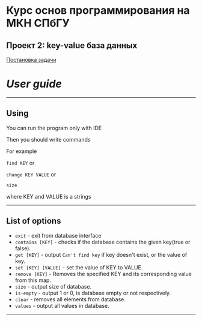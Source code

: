 # Курс основ программирования на МКН СПбГУ
## Проект 2: key-value база данных

[Постановка задачи](./TASK.md)

# *User guide*  

---

## Using

You can run the program only with IDE

Then you should write commands

For example

```find KEY``` or

```change KEY VALUE``` or

```size```

where KEY and VALUE is a strings

---

## List of options

+ ```exit``` - exit from database interface
+ ```contains [KEY]``` - checks if the database contains the given key(true or false).
+ ```get [KEY]``` - output ```Can't find key``` if key doesn't exist, or the value of key.
+ ```set [KEY] [VALUE]``` - set the value of KEY to VALUE.
+ ```remove [KEY]``` - Removes the specified KEY and its corresponding value from this map.
+ ```size``` - output size of database.
+ ```is-empty``` - output 1 or 0, is database empty or not respectively.
+ ```clear``` - removes all elements from database.
+ ```values``` - output all values in database.
---
